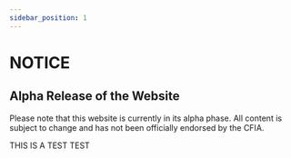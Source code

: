 ```yaml
---
sidebar_position: 1
---
```


# NOTICE

## Alpha Release of the Website
Please note that this website is currently in its alpha phase. All content is subject to change and has not been officially endorsed by the CFIA.


THIS IS A TEST TEST